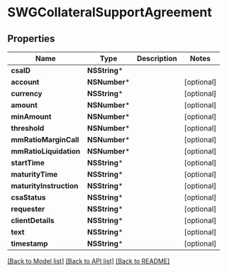 # SWGCollateralSupportAgreement

## Properties
Name | Type | Description | Notes
------------ | ------------- | ------------- | -------------
**csaID** | **NSString*** |  | 
**account** | **NSNumber*** |  | [optional] 
**currency** | **NSString*** |  | [optional] 
**amount** | **NSNumber*** |  | [optional] 
**minAmount** | **NSNumber*** |  | [optional] 
**threshold** | **NSNumber*** |  | [optional] 
**mmRatioMarginCall** | **NSNumber*** |  | [optional] 
**mmRatioLiquidation** | **NSNumber*** |  | [optional] 
**startTime** | **NSString*** |  | [optional] 
**maturityTime** | **NSString*** |  | [optional] 
**maturityInstruction** | **NSString*** |  | [optional] 
**csaStatus** | **NSString*** |  | [optional] 
**requester** | **NSString*** |  | [optional] 
**clientDetails** | **NSString*** |  | [optional] 
**text** | **NSString*** |  | [optional] 
**timestamp** | **NSString*** |  | [optional] 

[[Back to Model list]](../README.md#documentation-for-models) [[Back to API list]](../README.md#documentation-for-api-endpoints) [[Back to README]](../README.md)


